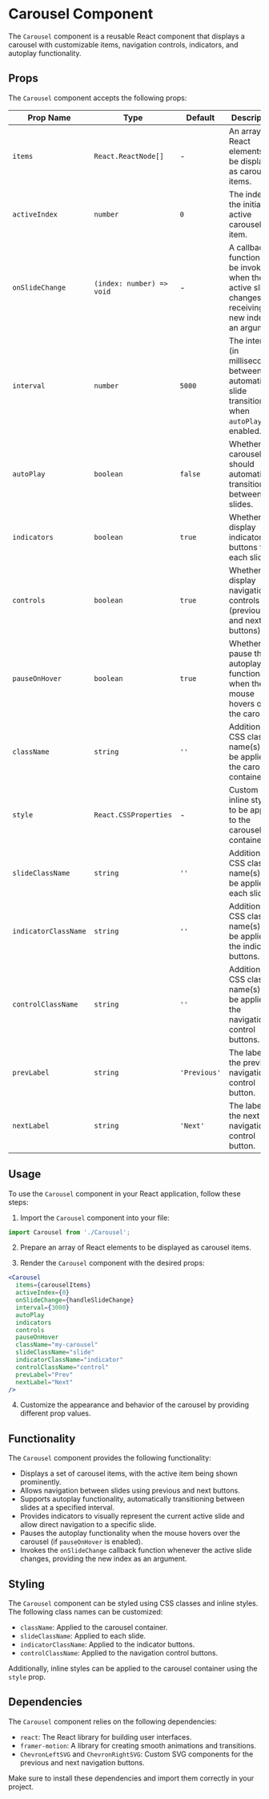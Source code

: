 # Carousel Component

The `Carousel` component is a reusable React component that displays a carousel with customizable items, navigation controls, indicators, and autoplay functionality.

## Props

The `Carousel` component accepts the following props:

| Prop Name           | Type                  | Default     | Description                                                                                                                         |
|---------------------|----------------------|-------------|-------------------------------------------------------------------------------------------------------------------------------------|
| `items`             | `React.ReactNode[]`   | -           | An array of React elements to be displayed as carousel items.                                                                        |
| `activeIndex`       | `number`              | `0`         | The index of the initially active carousel item.                                                                                     |
| `onSlideChange`     | `(index: number) => void` | -           | A callback function to be invoked when the active slide changes, receiving the new index as an argument.                              |
| `interval`          | `number`              | `5000`      | The interval (in milliseconds) between automatic slide transitions when `autoPlay` is enabled.                                        |
| `autoPlay`          | `boolean`             | `false`     | Whether the carousel should automatically transition between slides.                                                                 |
| `indicators`        | `boolean`             | `true`      | Whether to display indicator buttons for each slide.                                                                                 |
| `controls`          | `boolean`             | `true`      | Whether to display navigation controls (previous and next buttons).                                                                  |
| `pauseOnHover`      | `boolean`             | `true`      | Whether to pause the autoplay functionality when the mouse hovers over the carousel.                                                 |
| `className`         | `string`              | `''`        | Additional CSS class name(s) to be applied to the carousel container.                                                                |
| `style`             | `React.CSSProperties` | -           | Custom inline styles to be applied to the carousel container.                                                                        |
| `slideClassName`    | `string`              | `''`        | Additional CSS class name(s) to be applied to each slide.                                                                            |
| `indicatorClassName` | `string`              | `''`        | Additional CSS class name(s) to be applied to the indicator buttons.                                                                 |
| `controlClassName`  | `string`              | `''`        | Additional CSS class name(s) to be applied to the navigation control buttons.                                                        |
| `prevLabel`         | `string`              | `'Previous'` | The label for the previous navigation control button.                                                                                |
| `nextLabel`         | `string`              | `'Next'`    | The label for the next navigation control button.                                                                                    |

## Usage

To use the `Carousel` component in your React application, follow these steps:

1. Import the `Carousel` component into your file:

```jsx
import Carousel from './Carousel';
```

2. Prepare an array of React elements to be displayed as carousel items.

3. Render the `Carousel` component with the desired props:

```jsx
<Carousel
  items={carouselItems}
  activeIndex={0}
  onSlideChange={handleSlideChange}
  interval={3000}
  autoPlay
  indicators
  controls
  pauseOnHover
  className="my-carousel"
  slideClassName="slide"
  indicatorClassName="indicator"
  controlClassName="control"
  prevLabel="Prev"
  nextLabel="Next"
/>
```

4. Customize the appearance and behavior of the carousel by providing different prop values.

## Functionality

The `Carousel` component provides the following functionality:

- Displays a set of carousel items, with the active item being shown prominently.
- Allows navigation between slides using previous and next buttons.
- Supports autoplay functionality, automatically transitioning between slides at a specified interval.
- Provides indicators to visually represent the current active slide and allow direct navigation to a specific slide.
- Pauses the autoplay functionality when the mouse hovers over the carousel (if `pauseOnHover` is enabled).
- Invokes the `onSlideChange` callback function whenever the active slide changes, providing the new index as an argument.

## Styling

The `Carousel` component can be styled using CSS classes and inline styles. The following class names can be customized:

- `className`: Applied to the carousel container.
- `slideClassName`: Applied to each slide.
- `indicatorClassName`: Applied to the indicator buttons.
- `controlClassName`: Applied to the navigation control buttons.

Additionally, inline styles can be applied to the carousel container using the `style` prop.

## Dependencies

The `Carousel` component relies on the following dependencies:

- `react`: The React library for building user interfaces.
- `framer-motion`: A library for creating smooth animations and transitions.
- `ChevronLeftSVG` and `ChevronRightSVG`: Custom SVG components for the previous and next navigation buttons.

Make sure to install these dependencies and import them correctly in your project.